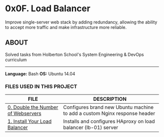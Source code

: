 # 0x0F. Load Balancer
Improve single-server web stack by adding redundancy, allowing the ability to accept more traffic and make infrastructure more reliable. 


## ABOUT
Solved tasks from Holberton School's System Engineering & DevOps curriculum

-------

**Language:** Bash
**OS:** Ubuntu 14.04


### FILES USED IN THIS PROJECT
FILE | DESCRIPTION
----|----
[0. Double the Number of Webservers](./0-custom_http_repsonse-header) | Configures brand new Ubuntu machine to add a custom Nginx response header
[1. Install Your Load Balancer](./1-install_load_balancer) | Installs and configures HAproxy on load balancer (lb-01) server
